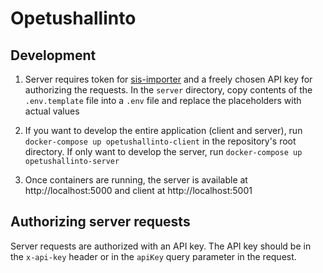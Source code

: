 # Opetushallinto

## Development

1. Server requires token for [sis-importer](https://github.com/UniversityOfHelsinkiCS/sis-importer) and a freely chosen API key for authorizing the requests. In the `server` directory, copy contents of the `.env.template` file into a `.env` file and replace the placeholders with actual values

2. If you want to develop the entire application (client and server), run `docker-compose up opetushallinto-client` in the repository's root directory. If only want to develop the server, run `docker-compose up opetushallinto-server`

3. Once containers are running, the server is available at http://localhost:5000 and client at http://localhost:5001

## Authorizing server requests

Server requests are authorized with an API key. The API key should be in the `x-api-key` header or in the `apiKey` query parameter in the request.
